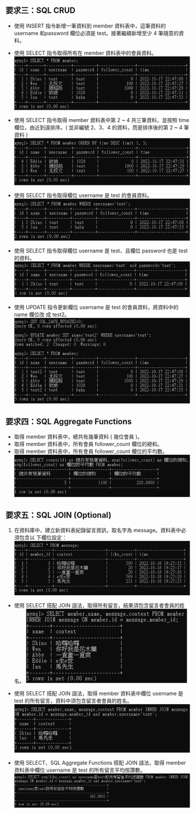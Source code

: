 ## 要求三：SQL CRUD

- 使⽤ INSERT 指令新增⼀筆資料到 member 資料表中，這筆資料的 username 和password 欄位必須是 test。接著繼續新增⾄少 4 筆隨意的資料。
- 使⽤ SELECT 指令取得所有在 member 資料表中的會員資料。   
   ![](img/img01.jpg)


- 使⽤ SELECT 指令取得 member 資料表中第 2 ~ 4 共三筆資料，並按照 time 欄位，由近到遠排序。( 並非編號 2、3、4 的資料，⽽是排序後的第 2 ~ 4 筆資料 )   
![](img/img02.jpg)

- 使⽤ SELECT 指令取得欄位 username 是 test 的會員資料。
![](img/img03.jpg)
  
- 使⽤ SELECT 指令取得欄位 username 是 test、且欄位 password 也是 test 的資料。
  ![](img/img04.jpg)
  
- 使⽤ UPDATE 指令更新欄位 username 是 test 的會員資料，將資料中的 name 欄位改
成 test2。
![](img/img05.jpg)



## 要求四：SQL Aggregate Functions

- 取得 member 資料表中，總共有幾筆資料 ( 幾位會員 )。
- 取得 member 資料表中，所有會員 follower_count 欄位的總和。
- 取得 member 資料表中，所有會員 follower_count 欄位的平均數。
  ![](img/img06.jpg)

## 要求五：SQL JOIN (Optional)
1. 在資料庫中，建立新資料表紀錄留⾔資訊，取名字為 message。資料表中必須包含以
下欄位設定：![](img/img07.jpg) 

- 使⽤ SELECT 搭配 JOIN 語法，取得所有留⾔，結果須包含留⾔者會員的姓名。
  ![](img/img08.jpg)

- 使⽤ SELECT 搭配 JOIN 語法，取得 member 資料表中欄位 username 是 test 的所有留⾔，資料中須包含留⾔者會員的姓名。   
    ![](img/img09.jpg)

- 使⽤ SELECT、SQL Aggregate Functions 搭配 JOIN 語法，取得 member 資料表中欄位 username 是 test 的所有留⾔平均按讚數。![](img/img10.jpg)